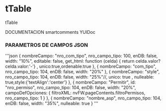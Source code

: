 # tTable
tTable

DOCUMENTACION
smartcomments 
YUIDoc


<p>
<h3> PARAMETROS DE CAMPOS JSON</h3>
'''json
{
    nombreCampo: "nro_com_tipo", nro_campo_tipo: 100, enDB: false, width: "10%",  editable: false,
        get_html: function (celda) { return celda.valor?celda.valor:'-'} , unico:true,ordenable:true
    },
{
    nombreCampo: "com_tipo", nro_campo_tipo: 104, enDB: false, width: "20%"
},
{
    nombreCampo: "style", nro_campo_tipo: 104, enDB: false, width: "25%"//, unico: true
    , nulleable: true,style:{'textAlign':'center'}
},
{
    nombreCampo: "Permitir", id: "nro_permiso", nro_campo_tipo: 104, enDB: false, width: "20%",
    campoDefOpciones: { filtroXML: nvFW.pageContents.filtroPermisos, nro_campo_tipo: 1 }
},
{
    nombreCampo: "nombre_asp", nro_campo_tipo: 104, enDB: false, width: "35%",  nulleable: true
}
'''

<!--
     nombreCampo: nombreCampo: nombre del campo en la BD
    id: En caso de que tenga un id es el nombre del campo en la base de datos. Usado generalmente para campos defs
    nro_campo_tipo: Tipo de campo def. Por defecto 104
    enDB: Si el campo def existe en la Base de datos.
    width: Porcentaje que se le va a asignar a la columna
    get_html(campo,nombreTabla,arregloValoresFila): Funcion que permite generar un html enriquesido para mostrar el campo.
    get_campo(nombreTabla, id): Definicion personalizada de campo def para cargar
                                Ejemplo
                                IMPORTANTE El id tiene que respetarse por que se utiliza para recuperar los valores.
                                 function (nombreTabla, id) {
                                    campos_defs.add(nombreTabla + "_campos_defs" + id,
                                        {
                                            nro_campo_tipo: 1, enDB: false,
                                            filtroXML: nvFW.pageContents.filtroEstados,
                                            target: 'campos_tb_' + nombreTabla + id
                                        });
    align: "center": Determina la alineacion del campo en las filas
    nulleable: por defecto false : Determina si el campo admite valores nulos.
    ordenable: por defecto true : Determina si la columna va a ser ordenable
    editable: Determina si el campo puede ser editado
    unico: Determina si el campo es unico
    //Existen funciones predefinidas para generar radiobuttons y Checkbox aunque se pueden generar personalizadas
    radioButton: Determina el campo es un radioButton
    checkOnDelete: Determina si se debe checkear antes de eliminar el campo
    checkBox: Determina si el campo es un radio button
-->
</p>